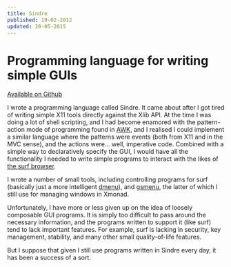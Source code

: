 ```yaml
---
title: Sindre
published: 19-02-2012
updated: 20-05-2015
---
```


Programming language for writing simple GUIs
===
[Available on Github](https://github.com/Athas/Sindre)

I wrote a programming language called Sindre.  It came about after I
got tired of writing simple X11 tools directly against the Xlib API.
At the time I was doing a lot of shell scripting, and I had become
enamored with the pattern-action mode of programming found in
[AWK](http://en.wikipedia.org/wiki/AWK), and I realised I could
implement a similar language where the patterns were events (both from
X11 and in the MVC sense), and the actions were... well, imperative
code.  Combined with a simple way to declaratively specify the GUI, I
would have all the functionality I needed to write simple programs to
interact with the likes of [the surf
browser](http://surf.suckless.org).

I wrote a number of small tools, including controlling programs for
surf (basically just a more intelligent
[dmenu](http://tools.suckless.org/dmenu)), and
[gsmenu](/projects/gsmenu), the latter of which I still use for
managing windows in Xmonad.

Unfortunately, I have more or less given up on the idea of loosely
composable GUI programs.  It is simply too difficult to pass around
the necessary information, and the programs written to support it
(like surf) tend to lack important features.  For example, surf is
lacking in security, key management, stability, and many other small
quality-of-life features.

But I suppose that given I still use programs written in Sindre every
day, it has been a success of a sort.
